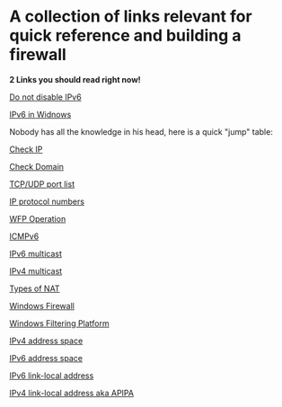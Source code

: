 # A collection of links relevant for quick reference and building a firewall

**2 Links you should read right now!**

[Do not disable IPv6](https://www.anexinet.com/blog/two-common-mistakes-windows-firewall-and-ipv6)

[IPv6 in Widnows](https://support.microsoft.com/en-us/help/929852/guidance-for-configuring-ipv6-in-windows-for-advanced-users)

Nobody has all the knowledge in his head, here is a quick "jump" table:

[Check IP](https://whatismyipaddress.com/ip-lookup)

[Check Domain](https://lookup.icann.org)

[TCP/UDP port list](https://en.wikipedia.org/wiki/List_of_TCP_and_UDP_port_numbers)

[IP protocol numbers](https://www.iana.org/assignments/protocol-numbers/protocol-numbers.xhtml)

[WFP Operation](https://docs.microsoft.com/en-us/windows/win32/fwp/basic-operation)

[ICMPv6](https://www.iana.org/assignments/icmp-parameters/icmp-parameters.xhtml)

[IPv6 multicast](https://www.iana.org/assignments/multicast-addresses/multicast-addresses.xhtml)

[IPv4 multicast](https://www.iana.org/assignments/multicast-addresses/multicast-addresses.xhtml)

[Types of NAT](https://www.think-like-a-computer.com/2011/09/16/types-of-nat)

[Windows Firewall](https://docs.microsoft.com/en-us/windows/security/threat-protection/windows-firewall/windows-firewall-with-advanced-security)

[Windows Filtering Platform](https://docs.microsoft.com/en-us/windows/win32/fwp/windows-filtering-platform-start-page)

[IPv4 address space](https://www.iana.org/assignments/ipv4-address-space/ipv4-address-space.xml)

[IPv6 address space](https://www.iana.org/assignments/ipv6-address-space/ipv6-address-space.xml)

[IPv6 link-local address](https://www.cisco.com/c/en/us/support/docs/ip/ip-version-6-ipv6/113328-ipv6-lla.html)

[IPv4 link-local address aka APIPA](https://wiki.wireshark.org/APIPA)
